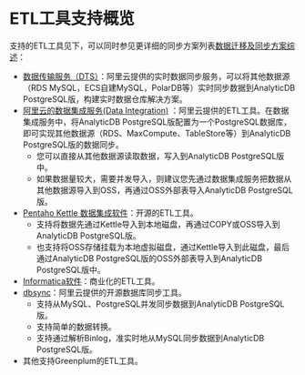 # ETL工具支持概览

支持的ETL工具见下，可以同时参见更详细的同步方案列表[数据迁移及同步方案综述](/cn.zh-CN/数据接入/数据迁移及同步方案综述.md)：

-   [数据传输服务（DTS）](https://help.aliyun.com/document_detail/26607.html)：阿里云提供的实时数据同步服务，可以将其他数据源（RDS MySQL，ECS自建MySQL，PolarDB等）实时同步数据到AnalyticDB PostgreSQL版，构建实时数据仓库解决方案。
-   [阿里云的数据集成服务\(Data Integration\)](https://www.aliyun.com/product/cdp/) ：阿里云提供的ETL工具。在数据集成服务中，将AnalyticDB PostgreSQL版配置为一个PostgreSQL数据库，即可实现其他数据源（RDS、MaxCompute、TableStore等）到AnalyticDB PostgreSQL版的数据同步。
    -   您可以直接从其他数据源读取数据，写入到AnalyticDB PostgreSQL版中。
    -   如果数据量较大，需要并发导入，则建议您先通过数据集成服务把数据从其他数据源导入到OSS，再通过OSS外部表导入AnalyticDB PostgreSQL版。
-   [Pentaho Kettle 数据集成软件](http://community.pentaho.com/projects/data-integration/)：开源的ETL工具。
    -   支持将数据先通过Kettle导入到本地磁盘，再通过COPY或OSS导入到AnalyticDB PostgreSQL版。
    -   也支持将OSS存储挂载为本地虚拟磁盘，通过Kettle导入到此磁盘，最后通过AnalyticDB PostgreSQL版的OSS外部表导入到AnalyticDB PostgreSQL版中。
-   [Informatica软件](https://www.informatica.com/cn/)：商业化的ETL工具。
-   [dbsync](https://github.com/aliyun/rds_dbsync/releases)：阿里云提供的开源数据库同步工具。
    -   支持从MySQL、PostgreSQL并发同步数据到AnalyticDB PostgreSQL版。
    -   支持简单的数据转换。
    -   支持通过解析Binlog，准实时地从MySQL同步数据到AnalyticDB PostgreSQL版。
-   其他支持Greenplum的ETL工具。

